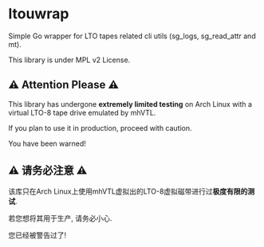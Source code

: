 <!--
 * @Author: FunctionSir
 * @Date: 2025-08-22 01:16:27
 * @LastEditTime: 2025-08-24 13:58:05
 * @LastEditors: FunctionSir
 * @Description: -
 * @FilePath: /ltouwrap/README.md
-->

# ltouwrap

Simple Go wrapper for LTO tapes related cli utils (sg_logs, sg_read_attr and mt).

This library is under MPL v2 License.

## ⚠ Attention Please ⚠

This library has undergone **extremely limited testing** on Arch Linux with a virtual LTO-8 tape drive emulated by mhVTL.

If you plan to use it in production, proceed with caution.

You have been warned!

## ⚠ 请务必注意 ⚠

该库只在Arch Linux上使用mhVTL虚拟出的LTO-8虚拟磁带进行过**极度有限的测试**.

若您想将其用于生产, 请务必小心.

您已经被警告过了!
